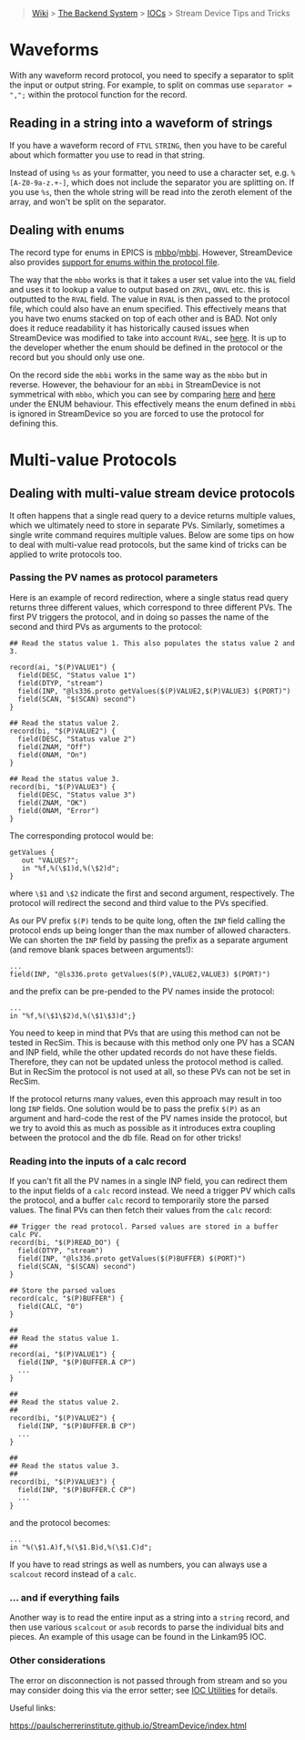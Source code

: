 > [Wiki](Home) > [The Backend System](The-Backend-System) > [IOCs](IOCs) > Stream Device Tips and Tricks

# Waveforms

With any waveform record protocol, you need to specify a separator to split the input or output string. For example, to split on commas use `separator = ",";` within the protocol function for the record.

## Reading in a string into a waveform of strings

If you have a waveform record of `FTVL` `STRING`, then you have to be careful about which formatter you use to read in that string.

Instead of using `%s` as your formatter, you need to use a character set, e.g. `%[A-Z0-9a-z.+-]`, which does not include the separator you are splitting on. If you use `%s`, then the whole string will be read into the zeroth element of the array, and won't be split on the separator.

## Dealing with enums

The record type for enums in EPICS is [mbbo](https://wiki-ext.aps.anl.gov/epics/index.php/RRM_3-14_Multi-Bit_Binary_Output)/[mbbi](https://wiki-ext.aps.anl.gov/epics/index.php/RRM_3-14_Multi-Bit_Binary_Input). However, StreamDevice also provides [support for enums within the protocol file](https://paulscherrerinstitute.github.io/StreamDevice/formats.html#enum).

The way that the `mbbo` works is that it takes a user set value into the `VAL` field and uses it to lookup a value to output based on `ZRVL`, `ONVL` etc. this is outputted to the `RVAL` field. The value in `RVAL` is then passed to the protocol file, which could also have an enum specified. This effectively means that you have two enums stacked on top of each other and is BAD. Not only does it reduce readability it has historically caused issues when StreamDevice was modified to take into account `RVAL`, see [here](https://github.com/ISISComputingGroup/IBEX/issues/5263). It is up to the developer whether the enum should be defined in the protocol or the record but you should only use one.

On the record side the `mbbi` works in the same way as the `mbbo` but in reverse. However, the behaviour for an `mbbi` in StreamDevice is not symmetrical with `mbbo`, which you can see by comparing [here](https://paulscherrerinstitute.github.io/StreamDevice/mbbi.html) and [here](https://paulscherrerinstitute.github.io/StreamDevice/mbbo.html) under the ENUM behaviour. This effectively means the enum defined in `mbbi` is ignored in StreamDevice so you are forced to use the protocol for defining this.  

# Multi-value Protocols

## Dealing with multi-value stream device protocols

It often happens that a single read query to a device returns multiple values, which we ultimately need to store in separate PVs. Similarly, sometimes a single write command requires multiple values. Below are some tips on how to deal with multi-value read protocols, but the same kind of tricks can be applied to write protocols too.

### Passing the PV names as protocol parameters

Here is an example of record redirection, where a single status read query returns three different values, which correspond to three different PVs. The first PV triggers the protocol, and in doing so passes the name of the second and third PVs as arguments to the protocol:

```
## Read the status value 1. This also populates the status value 2 and 3.

record(ai, "$(P)VALUE1") {
  field(DESC, "Status value 1")
  field(DTYP, "stream")
  field(INP, "@ls336.proto getValues($(P)VALUE2,$(P)VALUE3) $(PORT)")
  field(SCAN, "$(SCAN) second")
}

## Read the status value 2.
record(bi, "$(P)VALUE2") {
  field(DESC, "Status value 2")
  field(ZNAM, "Off")
  field(ONAM, "On")
}

## Read the status value 3.
record(bi, "$(P)VALUE3") {
  field(DESC, "Status value 3")
  field(ZNAM, "OK")
  field(ONAM, "Error")
}
```

The corresponding protocol would be:

```
getValues {
   out "VALUES?";
   in "%f,%(\$1)d,%(\$2)d";
}
```

where `\$1` and `\$2` indicate the first and second argument, respectively. The protocol will redirect the second and third value to the PVs specified.

As our PV prefix `$(P)` tends to be quite long, often the `INP` field calling the protocol ends up being longer than the max number of allowed characters. We can shorten the `INP` field by passing the prefix as a separate argument (and remove blank spaces between arguments!):

```
...
field(INP, "@ls336.proto getValues($(P),VALUE2,VALUE3) $(PORT)")
```

and the prefix can be pre-pended to the PV names inside the protocol:

```
...
in "%f,%(\$1\$2)d,%(\$1\$3)d";}
```

You need to keep in mind that PVs that are using this method can not be tested in RecSim. This is because with this method only one PV has a SCAN and INP field, while the other updated records do not have these fields. Therefore, they can not be updated unless the protocol method is called. But in RecSim the protocol is not used at all, so these PVs can not be set in RecSim.

If the protocol returns many values, even this approach may result in too long `INP` fields. One solution would be to pass the prefix `$(P)` as an argument and hard-code the rest of the PV names inside the protocol, but we try to avoid this as much as possible as it introduces extra coupling between the protocol and the db file. Read on for other tricks!

### Reading into the inputs of a calc record

If you can't fit all the PV names in a single INP field, you can redirect them to the input fields of a `calc` record instead. We need a trigger PV which calls the protocol, and a buffer `calc` record to temporarily store the parsed values. The final PVs can then fetch their values from the `calc` record:

```
## Trigger the read protocol. Parsed values are stored in a buffer calc PV.
record(bi, "$(P)READ_DO") {
  field(DTYP, "stream")
  field(INP, "@ls336.proto getValues($(P)BUFFER) $(PORT)")
  field(SCAN, "$(SCAN) second")
}

## Store the parsed values
record(calc, "$(P)BUFFER") {
  field(CALC, "0")
}

## 
## Read the status value 1. 
##
record(ai, "$(P)VALUE1") {
  field(INP, "$(P)BUFFER.A CP")
  ...
}

## 
## Read the status value 2.
##
record(bi, "$(P)VALUE2") {
  field(INP, "$(P)BUFFER.B CP")
  ...
}

## 
## Read the status value 3.
##
record(bi, "$(P)VALUE3") {
  field(INP, "$(P)BUFFER.C CP")
  ...
}
```

and the protocol becomes:

```
...
in "%(\$1.A)f,%(\$1.B)d,%(\$1.C)d";
```

If you have to read strings as well as numbers, you can always use a `scalcout` record instead of a `calc`.

### ... and if everything fails

Another way is to read the entire input as a string into a `string` record, and then use various `scalcout` or `asub` records to parse the individual bits and pieces. An example of this usage can be found in the Linkam95 IOC. 

### Other considerations

The error on disconnection is not passed through from stream and so you may consider doing this via the error setter; see [IOC Utilities](IOC-Utilities#error-setting) for details.

Useful links:

https://paulscherrerinstitute.github.io/StreamDevice/index.html
